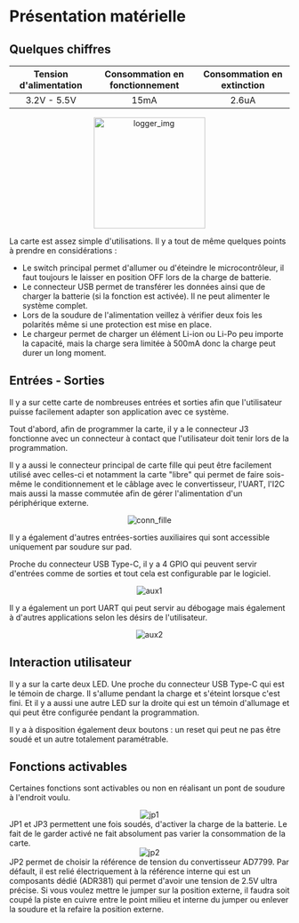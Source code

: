 # Présentation matérielle

## Quelques chiffres
| Tension d'alimentation | Consommation en fonctionnement | Consommation en extinction |
|:----------------------:|:------------------------------:|:--------------------------:|
|       3.2V - 5.5V      |              15mA              |            2.6uA           |
<div align="center"><img src="../img/pcb.jpg" alt="logger_img" width="200"/></div>

La carte est assez simple d'utilisations. Il y a tout de même quelques points à prendre en considérations :

- Le switch principal permet d'allumer ou d'éteindre le microcontrôleur, il faut toujours le laisser en position OFF lors de la charge de batterie.
- Le connecteur USB permet de transférer les données ainsi que de charger la batterie (si la fonction est activée). Il ne peut alimenter le système complet.
- Lors de la soudure de l'alimentation veillez à vérifier deux fois les polarités même si une protection est mise en place.
- Le chargeur permet de charger un élément Li-ion ou Li-Po peu importe la capacité, mais la charge sera limitée à 500mA donc la charge peut durer un long moment.

## Entrées - Sorties

Il y a sur cette carte de nombreuses entrées et sorties afin que l'utilisateur puisse facilement adapter son application avec ce système.

Tout d'abord, afin de programmer la carte, il y a le connecteur J3 fonctionne avec un connecteur à contact que l'utilisateur doit tenir lors de la programmation.

Il y a aussi le connecteur principal de carte fille qui peut être facilement utilisé avec celles-ci et notamment la carte "libre" qui permet de faire sois-même le conditionnement et le câblage avec le convertisseur, l'UART, l'I2C mais aussi la masse commutée afin de gérer l'alimentation d'un périphérique externe.

<div align="center"><img src="../img/conn_fille.png" alt="conn_fille" /></div>

Il y a également d'autres entrées-sorties auxiliaires qui sont accessible uniquement par soudure sur pad.

Proche du connecteur USB Type-C, il y a 4 GPIO qui peuvent servir d'entrées comme de sorties et tout cela est configurable par le logiciel.

<div align="center"><img src="../img/aux1.png" alt="aux1" /></div>

Il y a également un port UART qui peut servir au débogage mais également à d'autres applications selon les désirs de l'utilisateur.

<div align="center"><img src="../img/aux2.png" alt="aux2" /></div>

## Interaction utilisateur

Il y a sur la carte deux LED. Une proche du connecteur USB Type-C qui est le témoin de charge. Il s'allume pendant la charge et s'éteint lorsque c'est fini. Et il y a aussi une autre LED sur la droite qui est un témoin d'allumage et qui peut être configurée pendant la programmation.

Il y a à disposition également deux boutons : un reset qui peut ne pas être soudé et un autre totalement paramétrable.

## Fonctions activables

Certaines fonctions sont activables ou non en réalisant un pont de soudure à l'endroit voulu.

<div align="center"><img src="../img/jp1.png" alt="jp1"/></div>
JP1 et JP3 permettent une fois soudés, d'activer la charge de la batterie. Le fait de le garder activé ne fait absolument pas varier la consommation de la carte.

<div align="center"><img src="../img/jp2.png" alt="jp2"/></div>
JP2 permet de choisir la référence de tension du convertisseur AD7799. Par défault, il est relié électriquement à la référence interne qui est un composants dédié (ADR381) qui permet d'avoir une tension de 2.5V ultra précise. Si vous voulez mettre le jumper sur la position externe, il faudra soit coupé la piste en cuivre entre le point milieu et interne du jumper ou enlever la soudure et la refaire la position externe.

